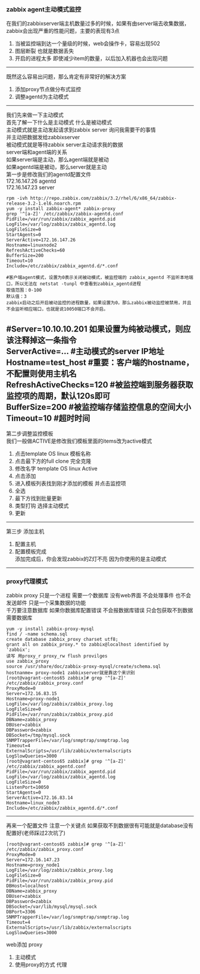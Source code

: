 ### zabbix agent主动模式监控  
在我们的zabbixserver端主机数量过多的时候，如果有由server端去收集数据，zabbix会出现严重的性能问题，主要的表现有3点  
1. 当被监控端到达一个量级的时候，web会操作卡，容易出现502  
2. 图层断裂 也就是数据丢失  
3. 开启的进程太多 即使减少item的数量，以后加入机器也会出现问题  
---  
既然这么容易出问题，那么肯定有非常好的解决方案  
1. 添加proxy节点做分布式监控  
2. 调整agentd为主动模式  
---  
我们先来做一下主动模式  
首先了解一下什么是主动模式 什么是被动模式  
主动模式就是主动发起请求到zabbix server 询问我需要干的事情  
并主动把数据发给zabbixserver  
被动模式就是等待zabbix server主动请求我的数据  
server端和agent端的关系  
如果server端是主动，那么agent端就是被动  
如果agentd端是被动，那么server就是主动  
第一步是修改我们的agentd配置文件  
172.16.147.26 agentd  
172.16.147.23 server  
```
rpm -ivh http://repo.zabbix.com/zabbix/3.2/rhel/6/x86_64/zabbix-release-3.2-1.el6.noarch.rpm
yum -y install zabbix-agent* zabbix-proxy  
grep '^[a-Z]' /etc/zabbix/zabbix-agentd.conf  
PidFile=/var/run/zabbix/zabbix_agentd.pid
LogFile=/var/log/zabbix/zabbix_agentd.log
LogFileSize=0
StartAgents=0
ServerActive=172.16.147.26
Hostname=linuxnode2
RefreshActiveChecks=60
BufferSize=200
Timeout=10
Include=/etc/zabbix/zabbix_agentd.d/*.conf
```

```
#客户端agent模式，设置为0表示关闭被动模式，被监控端的 zabbix_agentd 不监听本地端口，所以无法在 netstat -tunpl 中查看到zabbix_agentd进程  
取值范围：0-100
默认值：3
zabbix启动之后开启被动监控的进程数量，如果设置为0，那么zabbix被动监控被禁用，并且不会监听相应端口，也就是说10050端口不会开启。
```
#Server=10.10.10.201 如果设置为纯被动模式，则应该注释掉这一条指令  
ServerActive=**.**.**.** #主动模式的server IP地址  
Hostname=test_host #重要：客户端的hostname，不配置则使用主机名  
RefreshActiveChecks=120 #被监控端到服务器获取监控项的周期，默认120s即可  
BufferSize=200 #被监控端存储监控信息的空间大小  
Timeout=10 #超时时间  
---
第二步调整监控模板  
我们一般做ACTIVE是修改我们模板里面的items改为active模式  
1. 点击template OS linux 模板名称  
2. 点击最下方的full clone 完全克隆  
3. 修改名字 template OS linux Active  
4. 点击添加  
5. 进入模板列表找到刚才添加的模板 并点击监控项  
6. 全选  
7. 最下方找到批量更新  
8. 类型打钩 选择主动模式  
9. 更新  

---  
第三步 添加主机  
1. 配置主机  
2. 配置模板完成  
添加完成后，你会发现zabbix的Z灯不亮 因为你使用的是主动模式  

---  

### proxy代理模式  
zabbix proxy 只是一个进程 需要一个数据库 没有web界面 不会处理事件 也不会发送邮件 只是一个采集数据的功能  
千万要注意数据库   如果你数据库配置错误  不会报数据库错误  只会包获取不到数据
需要数据库  
```
yum -y install zabbix-proxy-mysql  
find / -name schema.sql  
create database zabbix_proxy charset utf8;  
grant all on zabbix_proxy.* to zabbix@localhost identified by 'zabbix';  
读写 用proxy_r proxy_rw flush provilges  
use zabbix_proxy  
source /usr/share/doc/zabbix-proxy-mysql/create/schema.sql  
hostnanme= proxy-node1 zabbixserver就是靠这个来识别  
[root@vagrant-centos65 zabbix]# grep '^[a-Z]' /etc/zabbix/zabbix_proxy.conf  
ProxyMode=0  
Server=172.16.83.15  
Hostname=proxy-node1  
LogFile=/var/log/zabbix/zabbix_proxy.log  
LogFileSize=0  
PidFile=/var/run/zabbix/zabbix_proxy.pid  
DBName=zabbix_proxy  
DBUser=zabbix  
DBPassword=zabbix  
DBSocket=/tmp/mysql.sock  
SNMPTrapperFile=/var/log/snmptrap/snmptrap.log  
Timeout=4  
ExternalScripts=/usr/lib/zabbix/externalscripts  
LogSlowQueries=3000  
[root@vagrant-centos65 zabbix]# grep '^[a-Z]' /etc/zabbix/zabbix_agentd.conf  
PidFile=/var/run/zabbix/zabbix_agentd.pid  
LogFile=/var/log/zabbix/zabbix_agentd.log  
LogFileSize=0  
ListenPort=10050  
StartAgents=0  
ServerActive=172.16.83.14  
Hostname=linux_node3  
Include=/etc/zabbix/zabbix_agentd.d/*.conf  
```
---
再来一个配置文件    注意一个关键点  如果获取不到数据很有可能就是database没有配置好(老师踩过2次坑了)
```
[root@vagrant-centos65 zabbix]# grep '^[a-Z]' /etc/zabbix/zabbix_proxy.conf 
ProxyMode=0
Server=172.16.147.23
Hostname=proxy_node1
LogFile=/var/log/zabbix/zabbix_proxy.log
LogFileSize=0
PidFile=/var/run/zabbix/zabbix_proxy.pid
DBHost=localhost
DBName=zabbix_proxy
DBUser=zabbix
DBPassword=zabbix
DBSocket=/var/lib/mysql/mysql.sock
DBPort=3306
SNMPTrapperFile=/var/log/snmptrap/snmptrap.log
Timeout=4
ExternalScripts=/usr/lib/zabbix/externalscripts
LogSlowQueries=3000
```
web添加 proxy  
1. 主动模式  
2. 使用proxy的方式 代理  
  
  
  

  
  